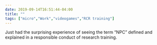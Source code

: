 ```yaml
---
date: 2019-09-14T16:51:44-04:00
title: ""
tags: ["micro","Work","videogames","RCR training"]
---
```

Just had the surprising experience of seeing the term “NPC” defined and explained in a responsible conduct of research training.
